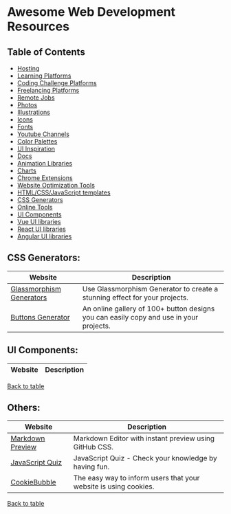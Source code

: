 # Awesome Web Development Resources 
## Table of Contents

- [Hosting](https://github.com/Miguel-Parra-M/MyResources/blob/main/Hosting.md)
- [Learning Platforms](https://github.com/Miguel-Parra-M/MyResources/blob/main/LearningPlatforms.md)
- [Coding Challenge Platforms](https://github.com/Miguel-Parra-M/MyResources/blob/main/CodingChallengePlatforms.md)
- [Freelancing Platforms](https://github.com/Miguel-Parra-M/MyResources/blob/main/FreelancingPlatforms.md)
- [Remote Jobs](https://github.com/Miguel-Parra-M/MyResources/blob/main/RemoteJobs.md)
- [Photos](https://github.com/Miguel-Parra-M/MyResources/blob/main/Photos.md)
- [Illustrations](https://github.com/Miguel-Parra-M/MyResources/blob/main/Illustrations.md)
- [Icons](https://github.com/Miguel-Parra-M/MyResources/blob/main/Icons.md)
- [Fonts](https://github.com/Miguel-Parra-M/MyResources/blob/main/Fonts.md)
- [Youtube Channels](https://github.com/Miguel-Parra-M/MyResources/blob/main/YoutubeChannels.md)
- [Color Palettes](https://github.com/Miguel-Parra-M/MyResources/blob/main/ColorPalettes.md)
- [UI Inspiration](https://github.com/Miguel-Parra-M/MyResources/blob/main/UIInspiration.md)
- [Docs](https://github.com/Miguel-Parra-M/MyResources/blob/main/Docs.md)
- [Animation Libraries](https://github.com/Miguel-Parra-M/MyResources/blob/main/AnimationLibraries.md)
- [Charts](https://github.com/Miguel-Parra-M/MyResources/blob/main/Charts.md)
- [Chrome Extensions](https://github.com/Miguel-Parra-M/MyResources/blob/main/ChromeExtensions.md)
- [Website Optimization Tools](https://github.com/Miguel-Parra-M/MyResources/blob/main/WebsiteOptimizationTools.md)
- [HTML/CSS/JavaScript templates](https://github.com/Miguel-Parra-M/MyResources/blob/main/Templates.md)
- [CSS Generators](https://github.com/Miguel-Parra-M/MyResources/blob/main/CSSGenerators.md)
- [Online Tools](https://github.com/Miguel-Parra-M/MyResources/blob/main/OnlineTools.md)
- [UI Components](https://github.com/Miguel-Parra-M/MyResources/blob/main/UIComponents.md)
- [Vue UI libraries](https://github.com/Miguel-Parra-M/MyResources/blob/main/VueUIlibraries.md)
- [React UI libraries](https://github.com/Miguel-Parra-M/MyResources/blob/main/ReactUIlibraries.md)
- [Angular UI libraries](https://github.com/Miguel-Parra-M/MyResources/blob/main/AngularUIlibraries.md)

## CSS Generators:

| Website | Description |
| ------- | ------ |
| [Glassmorphism Generators](https://markodenic.com/tools/glassmorphism-css-generator/) | Use Glassmorphism Generator to create a stunning effect for your projects. |
| [Buttons Generator](https://markodenic.com/tools/buttons-generator/) | An online gallery of 100+ button designs you can easily copy and use in your projects. |

## UI Components:

| Website | Description |
| ------- | ------ |

[Back to table](https://github.com/Miguel-Parra-M/MyResources/blob/main/README.md)

## Others:

| Website | Description |
| ------- | ------ |
| [Markdown Preview](https://freecodetools.org/markdown-preview/) | Markdown Editor with instant preview using GitHub CSS. |
| [JavaScript Quiz](https://javascriptquiz.com) | JavaScript Quiz - Check your knowledge by having fun. |
| [CookieBubble](https://cookiebubble.netlify.app) | The easy way to inform users that your website is using cookies. |

[Back to table](https://github.com/Miguel-Parra-M/MyResources/blob/main/README.md)
